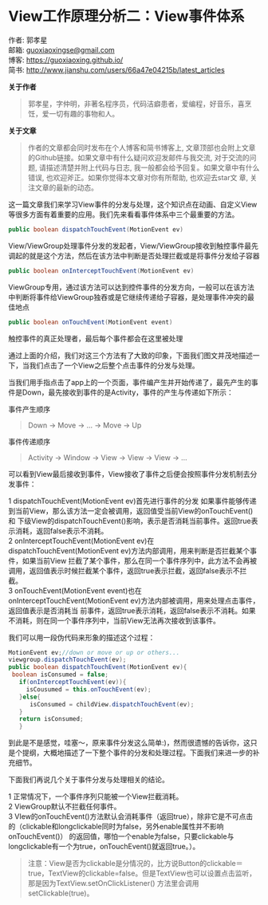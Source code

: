 # View工作原理分析二：View事件体系

作者: 郭孝星  
邮箱: guoxiaoxingse@gmail.com  
博客: https://guoxiaoxing.github.io/  
简书: http://www.jianshu.com/users/66a47e04215b/latest_articles

**关于作者**

>郭孝星，字仲明，非著名程序员，代码洁癖患者，爱编程，好音乐，喜烹饪，爱一切有趣的事物和人。

**关于文章**

>作者的文章都会同时发布在个人博客和简书博客上, 文章顶部也会附上文章的Github链接。如果文章中有什么疑问欢迎发邮件与我交流, 对于交流的问
题, 请描述清楚并附上代码与日志, 我一般都会给予回复。如果文章中有什么错误, 也欢迎斧正。如果你觉得本文章对你有所帮助, 也欢迎去star文
章, 关注文章的最新的动态。

这一篇文章我们来学习View事件的分发与处理，这个知识点在动画、自定义View等很多方面有着重要的应用。我们先来看看事件体系中三个最重要的方法。

```java
public boolean dispatchTouchEvent(MotionEvent ev)
```

View/ViewGroup处理事件分发的发起者，View/ViewGroup接收到触控事件最先调起的就是这个方法，然后在该方法中判断是否处理拦截或是将事件分发给子容器

```java
public boolean onInterceptTouchEvent(MotionEvent ev)
```

ViewGroup专用，通过该方法可以达到控件事件的分发方向，一般可以在该方法中判断将事件给ViewGroup独吞或是它继续传递给子容器，是处理事件冲突的最佳地点

```java
public boolean onTouchEvent(MotionEvent event)
```

触控事件的真正处理者，最后每个事件都会在这里被处理

通过上面的介绍，我们对这三个方法有了大致的印象，下面我们图文并茂地描述一下，当我们点击了一个View之后整个点击事件的分发与处理。

当我们用手指点击了app上的一个页面，事件编产生并开始传递了，最先产生的事件是Down，最先接收到事件的是Activity，事件的产生与传递如下所示：

事件产生顺序

>Down -> Move -> ... -> Move -> Up

事件传递顺序

>Activity -> Window -> View -> View -> View -> ...

可以看到View最后接收到事件，View接收了事件之后便会按照事件分发机制去分发事件：

1 dispatchTouchEvent(MotionEvent ev)首先进行事件的分发 如果事件能够传递到当前View，那么该方法一定会被调用，返回值受当前View的onTouchEvent()和
下级View的dispatchTouchEvent()影响，表示是否消耗当前事件。返回true表示消耗，返回false表示不消耗。   
2 onInterceptTouchEvent(MotionEvent ev)在dispatchTouchEvent(MotionEvent ev)方法内部调用，用来判断是否拦截某个事件，如果当前View
拦截了某个事件，那么在同一个事件序列中，此方法不会再被调用，返回值表示时候拦截某个事件，返回true表示拦截，返回false表示不拦截。    
3 onTouchEvent(MotionEvent event)也在onInterceptTouchEvent(MotionEvent ev)方法内部被调用，用来处理点击事件，返回值表示是否消耗当
前事件，返回true表示消耗，返回false表示不消耗。如果不消耗，则在同一个事件序列中，当前View无法再次接收到该事件。     

我们可以用一段伪代码来形象的描述这个过程：

```java
MotionEvent ev;//down or move or up or others...
viewgroup.dispatchTouchEvent(ev);
public boolean dispatchTouchEvent(MotionEvent ev){
 boolean isConsumed = false;
   if(onInterceptTouchEvent(ev)){
     isCousumed = this.onTouchEvent(ev);
   }else{
      isConsumed = childView.dispatchTouchEvent(ev);
   }
   return isConsumed;
   }
```

到此是不是感觉，哇塞～，原来事件分发这么简单:)，然而很遗憾的告诉你，这只是个提纲，大概地描述了一下整个事件的分发和处理过程。下面我们来进一步的补充细节。

下面我们再说几个关于事件分发与处理相关的结论。

1 正常情况下，一个事件序列只能被一个View拦截消耗。    
2 ViewGroup默认不拦截任何事件。   
3 VIew的onTouchEvent()方法默认会消耗事件（返回true），除非它是不可点击的（clickable和longclickable同时为false，另外enable属性并不影响onTouchEvent()）
的返回值，哪怕一个enable为false，只要clickable与longclickable有一个为true，onTouchEvent()就返回true。）。

>注意：View是否为clickable是分情况的，比方说Button的clickable＝true，TextView的clickable=false。但是TextView也可以设置点击监听，那是因为TextView.setOnClickListener()
方法里会调用setClickable(true)。 

